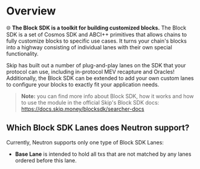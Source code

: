 # Overview

🌐 **The Block SDK is a toolkit for building customized blocks.** The Block SDK is a set of Cosmos SDK and ABCI++ primitives that allows chains to fully customize blocks to specific use cases. It turns your chain's blocks into a highway consisting of individual lanes with their own special functionality.

Skip has built out a number of plug-and-play lanes on the SDK that your protocol can use, including in-protocol MEV recapture and Oracles! Additionally, the Block SDK can be extended to add your own custom lanes to configure your blocks to exactly fit your application needs.

> **Note:** you can find more info about Block SDK, how it works and how to use the module in the official Skip's Block SDK docs: https://docs.skip.money/blocksdk/searcher-docs

## Which Block SDK Lanes does Neutron support?
Currently, Neutron supports only one type of Block SDK Lanes:
* **Base Lane** is intended to hold all txs that are not matched by any lanes ordered before this lane.
